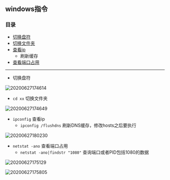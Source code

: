 ## windows指令

### 目录
- [切换盘符](#1)
- [切换文件夹](#2)
- [查看ip](#3)
  - 刷新缓存
- [查看端口占用](#4)

---
- <a id='1'>切换盘符</a>

![20200627174614](https://cdn.jsdelivr.net/gh/leiyu1997/Blogs@master/Resources/pictures/20200627174614.png)

- `cd xx` <a id='2'>切换文件夹</a>

![20200627174649](https://cdn.jsdelivr.net/gh/leiyu1997/Blogs@master/Resources/pictures/20200627174649.png)

- `ipconfig` <a id='3'>查看ip</a>
   - `ipconfig /flushdns` 刷新DNS缓存，修改hosts之后要执行

![20200627180230](https://cdn.jsdelivr.net/gh/leiyu1997/Blogs@master/Resources/pictures/20200627180230.png)


- `netstat -ano` <a id='4'>查看端口占用</a>
   - `netstat -ano|findstr "1080"` 查询端口或者PID包括1080的数据

![20200627175129](https://cdn.jsdelivr.net/gh/leiyu1997/Blogs@master/Resources/pictures/20200627175129.png)

![20200627175805](https://cdn.jsdelivr.net/gh/leiyu1997/Blogs@master/Resources/pictures/20200627175805.png)


